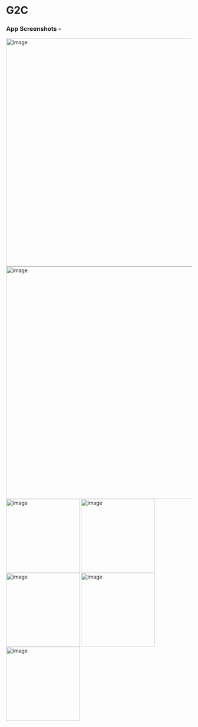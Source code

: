 # G2C
<h3> App Screenshots - </h3>

<img width="617" alt="image" src="https://user-images.githubusercontent.com/93155464/188923061-45a262f7-3f6a-462f-96d8-69917447c1a9.png">
<img width="629" alt="image" src="https://user-images.githubusercontent.com/93155464/188923167-b21abde4-8857-46d9-9380-b41b69bdb3ee.png">

<img align="left" width="200" alt="image" src="https://user-images.githubusercontent.com/93155464/188924445-6c7eeb44-9ebe-4a8e-9733-8e9892036234.jpeg">
<img align="left" width="200" alt="image" src="https://user-images.githubusercontent.com/93155464/188924742-642a2ca4-5fa6-4fed-a5ad-18208a48f678.jpeg">
<img align="left" width="200" alt="image" src="https://user-images.githubusercontent.com/93155464/188924819-1d0f7174-ed8f-4239-a439-b570f0978250.jpeg">
<img align="left" width="200" alt="image" src="https://user-images.githubusercontent.com/93155464/188925054-22840bd1-e284-40b3-8b7e-7b4029539085.jpeg">
<img align="left" width="200" alt="image" src="https://user-images.githubusercontent.com/93155464/188925093-e15bc751-595b-40b8-8d2d-3f5ff41e4afd.jpeg">

